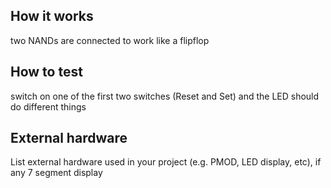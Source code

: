 <!---

This file is used to generate your project datasheet. Please fill in the information below and delete any unused
sections.

You can also include images in this folder and reference them in the markdown. Each image must be less than
512 kb in size, and the combined size of all images must be less than 1 MB.
-->

## How it works

two NANDs are connected to work like a flipflop
## How to test

switch on one of the first two switches (Reset and Set) and the LED should do different things
## External hardware

List external hardware used in your project (e.g. PMOD, LED display, etc), if any
7 segment display
